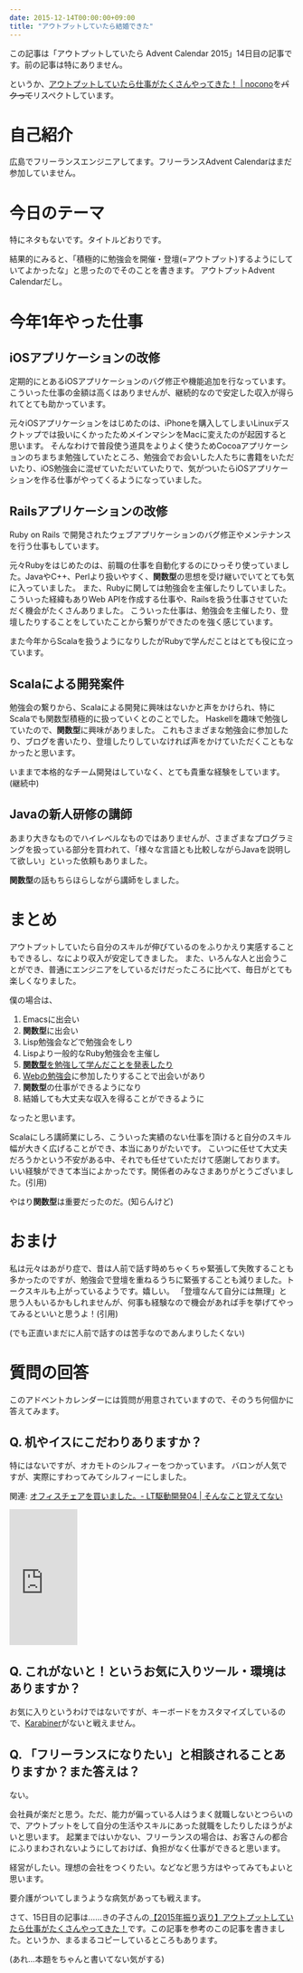 ```yaml
---
date: 2015-12-14T00:00:00+09:00
title: "アウトプットしていたら結婚できた"
---
```


この記事は「アウトプットしていたら Advent Calendar 2015」14日目の記事です。前の記事は特にありません。

というか、[アウトプットしていたら仕事がたくさんやってきた！ | nocono](http://nocono.net/post/2015/freelance/)を<del>パクって</del>リスペクトしています。

# 自己紹介

広島でフリーランスエンジニアしてます。フリーランスAdvent Calendarはまだ参加していません。

# 今日のテーマ

特にネタもないです。タイトルどおりです。

結果的にみると、「積極的に勉強会を開催・登壇(=アウトプット)するようにしていてよかったな」と思ったのでそのことを書きます。
アウトプットAdvent Calendarだし。

# 今年1年やった仕事

## iOSアプリケーションの改修

定期的にとあるiOSアプリケーションのバグ修正や機能追加を行なっています。
こういった仕事の金額は高くはありませんが、継続的なので安定した収入が得られてとても助かっています。

元々iOSアプリケーションをはじめたのは、iPhoneを購入してしまいLinuxデスクトップでは扱いにくかったためメインマシンをMacに変えたのが起因すると思います。
そんなわけで普段使う道具をよりよく使うためCocoaアプリケーションのちまちま勉強していたところ、勉強会でお会いした人たちに書籍をいただいたり、iOS勉強会に混ぜていただいていたりで、気がついたらiOSアプリケーションを作る仕事がやってくるようになっていました。


## Railsアプリケーションの改修

Ruby on Rails で開発されたウェブアプリケーションのバグ修正やメンテナンスを行う仕事もしています。

元々Rubyをはじめたのは、前職の仕事を自動化するのにひっそり使っていました。JavaやC++、Perlより扱いやすく、**関数型**の思想を受け継いでいてとても気に入っていました。
また、Rubyに関しては勉強会を主催したりしていました。
こういった経緯もありWeb APIを作成する仕事や、Railsを扱う仕事させていただく機会がたくさんありました。
こういった仕事は、勉強会を主催したり、登壇したりすることをしていたことから繋りができたのを強く感じています。

また今年からScalaを扱うようになりしたがRubyで学んだことはとても役に立っています。


## Scalaによる開発案件

勉強会の繋りから、Scalaによる開発に興味はないかと声をかけられ、特にScalaでも関数型積極的に扱っていくとのことでした。
Haskellを趣味で勉強していたので、**関数型**に興味がありました。
これもさまざまな勉強会に参加したり、ブログを書いたり、登壇したりしていなければ声をかけていただくこともなかったと思います。

いままで本格的なチーム開発はしていなく、とても貴重な経験をしています。(継続中)

## Javaの新人研修の講師

あまり大きなものでハイレベルなものではありませんが、さまざまなプログラミングを扱っている部分を買われて、「様々な言語とも比較しながらJavaを説明して欲しい」といった依頼もありました。

**関数型**の話もちらほらしながら講師をしました。

# まとめ

アウトプットしていたら自分のスキルが伸びているのをふりかえり実感することもできるし、なにより収入が安定してきました。
また、いろんな人と出会うことができ、普通にエンジニアをしているだけだったころに比べて、毎日がとても楽しくなりました。

僕の場合は、

1. Emacsに出会い
1. **関数型**に出会い
1. Lisp勉強会などで勉強会をしり
1. Lispより一般的なRuby勉強会を主催し
1. [**関数型**を勉強して学んだことを発表したり](https://github.com/LTDD/Sessions/wiki)
1. [Webの勉強会](http://cssnite.webtouchmeeting.com)に参加したりすることで出会いがあり
1. **関数型**の仕事ができるようになり
1. 結婚しても大丈夫な収入を得ることができるように

なったと思います。

Scalaにしろ講師業にしろ、こういった実績のない仕事を頂けると自分のスキル幅が大きく広げることができ、本当にありがたいです。 こいつに任せて大丈夫だろうかという不安がある中、それでも任せていただけて感謝しております。 いい経験ができて本当によかったです。関係者のみなさまありがとうございました。(引用)

やはり**関数型**は重要だったのだ。(知らんけど)

# おまけ

私は元々はあがり症で、昔は人前で話す時めちゃくちゃ緊張して失敗することも多かったのですが、勉強会で登壇を重ねるうちに緊張することも減りました。トークスキルも上がっているようです。嬉しい。 「登壇なんて自分には無理」と思う人もいるかもしれませんが、何事も経験なので機会があれば手を挙げてやってみるといいと思うよ！(引用)

(でも正直いまだに人前で話すのは苦手なのであんまりしたくない)

# 質問の回答

このアドベントカレンダーには質問が用意されていますので、そのうち何個かに答えてみます。

## Q. 机やイスにこだわりありますか？

特にはないですが、オカモトのシルフィーをつかっています。
バロンが人気ですが、実際にすわってみてシルフィーにしました。

関連: [オフィスチェアを買いました。- LT駆動開発04 | そんなこと覚えてない](http://blog.eiel.info/blog/2014/06/08/office-chair/)

<iframe src="http://rcm-fe.amazon-adsystem.com/e/cm?lt1=_blank&bc1=000000&IS2=1&bg1=FFFFFF&fc1=000000&lc1=0000FF&t=eiel-22&o=9&p=8&l=as4&m=amazon&f=ifr&ref=ss_til&asins=B00IP2Y5CY" style="width:120px;height:240px;" scrolling="no" marginwidth="0" marginheight="0" frameborder="0"></iframe>

## Q. これがないと！というお気に入りツール・環境はありますか？

お気に入りというわけではないですが、キーボードをカスタマイズしているので、[Karabiner](https://pqrs.org/osx/karabiner/index.html.ja)がないと戦えません。

## Q. 「フリーランスになりたい」と相談されることありますか？また答えは？

ない。

会社員が楽だと思う。ただ、能力が偏っている人はうまく就職しないとつらいので、アウトプットをして自分の生活やスキルにあった就職をしたりしたほうがよいと思います。
起業まではいかない、フリーランスの場合は、お客さんの都合にふりまわされないようにしておけば、負担がなく仕事ができると思います。

経営がしたい。理想の会社をつくりたい。などなど思う方はやってみてもよいと思います。

要介護がついてしまうような病気があっても戦えます。

さて、15日目の記事は……きの子さんの[【2015年振り返り】アウトプットしていたら仕事がたくさんやってきた！](http://nocono.net/post/2015/freelance/)です。この記事を参考のこの記事を書きました。というか、まるまるコピーしているところもあります。

(あれ…本題をちゃんと書いてない気がする)

